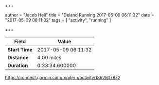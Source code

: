 +++

author = "Jacob Hell"
title = "Deland Running 2017-05-09 06:11:32"
date = "2017-05-09 06:11:32"
tags = [
    "activity", "running"
]

+++

<!--more-->

|Field  |Value  |
|--- | --- |
|**Start Time**|2017-05-09 06:11:32|
|**Distance**|4.00 miles|
|**Duration**|0:33:34.600000|

https://connect.garmin.com/modern/activity/1862907872